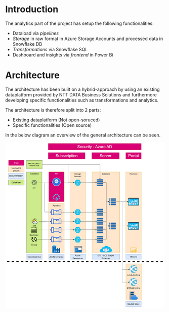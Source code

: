 # Introduction

The analytics part of the project has setup the following functionalities:

* Dataload via *pipelines*
* *Storage* in raw format in Azure Storage Accounts and processed data in Snowflake DB
* *Transformations* via Snowflake SQL
* Dashboard and insights via *frontend* in Power Bi

# Architecture

The architecture has been built on a hybrid-approach by using an existing dataplatform provided by NTT DATA Business Solutions and furthermore developing specific functionalities such as transformations and analytics.

The architecture is therefore split into 2 parts:
* Existing dataplatform (Not open-soruced)
* Specific functionalities (Open source)

In the below diagram an overview of the general architecture can be seen.


![Alt text](assets/architecture.png)



